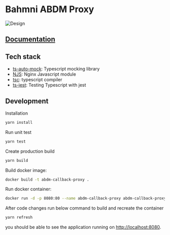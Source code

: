 # Bahmni ABDM Proxy

![Design](https://raw.githubusercontent.com/Bahmni/bahmni-diagrams/main/abdm/ABDM_proxy.png)

## [Documentation](https://bahmni.atlassian.net/wiki/spaces/BAH/pages/3062005761/Bahmni+ABDM+proxy+to+Simulate+HRP)

## Tech stack

- [ts-auto-mock](https://typescript-tdd.github.io/ts-auto-mock/): Typescript mocking library
- [NJS](https://nginx.org/en/docs/njs/index.html): Nginx Javascript module
- [tsc](https://www.typescriptlang.org/docs/handbook/compiler-options.html): typescript compiler
- [ts-jest](https://kulshekhar.github.io/ts-jest/): Testing Typescript with jest

## Development

Installation

```bash
yarn install
```

Run unit test

```bash
yarn test
```

Create production build

```bash
yarn build
```

Build docker image:

```bash
docker build -t abdm-callback-proxy .
```

Run docker container:

```bash
docker run -d -p 8080:80 --name abdm-callback-proxy abdm-callback-proxy
```

After code changes run below command to build and recreate the container

```bash
yarn refresh
```

you should be able to see the application running on [http://localhost:8080](http://localhost:8080).
